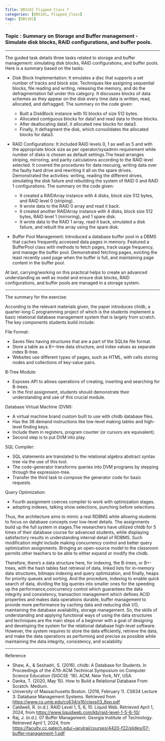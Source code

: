 ```yaml
---
Title: DBS101 Flipped Class 7
categories: [DBS101, Flipped_Class]
tags: [DBS101]
---
```


### Topic : Summary on Storage and Buffer management - Simulate disk blocks, RAID configurations, and buffer pools.

---

The guided task details three tasks related to storage and buffer management: simulating disk blocks, RAID configurations, and buffer pools. Here is a summary based on the tasks:

- Disk Block Implementation:
  It emulates a disc that supports a set number of tracks and block size.
  Techniques like assigning sequential blocks, file reading and writing, releasing the memory, and do the defragmentation fall under this category.
  It discusses blocks of data schemes as they appear on the disk every time data is written, read, allocated, and defragged.
  The summary on the code given:
    - Built a DiskBlock instance with 10 blocks of size 512 bytes.
    - Allocated contiguous blocks for data1 and read data to those blocks.
    - After deallocating data1, it allocated new blocks for data3.
    - Finally, It defragment the disk, which consolidates the allocated blocks for data3.

- RAID Configurations:
  It included RAID levels 0, 1 as well as 5 and with the appropriate block size as per operator/sysadmin requirement while number of disks is chosen as default settings.The head arranges striping, mirroring, and parity calculations according to the RAID level selected.
  It covered  the procedures for data rescuing, writing data over the faulty hard drive and rewriting it all on the spare drives.
  Demonstrated the activities: writing, reading the different drives, simulating the disk failure and rebuilding the system of RAID 0 and RAID 1 configurations.
  The summary on the code given:
    - It created a RAIDArray instance with 4 disks, block size 512 bytes, and RAID level 0 (striping).
    - It wrote data to the RAID 0 array and read it back.
    - It created another RAIDArray instance with 4 disks, block size 512 bytes, RAID level 1 (mirroring), and 1 spare disk.
    - It wrote data to the RAID 1 array, read it back, simulated a disk failure, and rebuilt the array using the spare disk.

- Buffer Pool Management:
  Introduced a database buffer pool in a DBMS that caches frequently accessed data pages in memory.
  Featured a BufferPool class with methods to fetch pages, track usage frequency, and manage the buffer pool.
  Demonstrated fetching pages, evicting the least recently used page when the buffer is full, and maintaining page content in the buffer pool.
  
At last, carrying/working on this practical helps to create an advanced understanding as well as model and ensure disk blocks, RAID configurations, and buffer pools are managed in a storage system.

---

The summary for the exercise:

According to the relevant materials given, the paper introduces chidb, a quarter-long C programming project of which is the students implement a basic relational database management system that is largely from scratch. The key components students build include:

File Format:
- Saves files having structures that are a part of the SQLite file format.
- Store a table as a B+-tree data structure, and index values as separate index B-tree.
- Websites use different types of pages, such as HTML, with cells storing nodes and collections of key-value pairs.

B-Tree Module:
- Exposes API to allows operations of creating, inserting and searching for B-trees.
- In the first assignment, students should demonstrate their understanding and use of this crucial module.

Database Virtual Machine (DVM):
- A virtual machine brand custom built to use with chidb database files.
- Has the 36 demand instructions like low-level making tables and high-level finding keys.
- Include them in registers, program counter (or cursors are equivalent).
- Second step is to put DVM into play.

SQL Compiler:
- SQL statements are translated to the relational algebra abstract syntax tree via the use of this tool.
- The code-generator transforms queries into DVM programs by stepping through the expression-tree.
- Transfer the third task to compose the generator code for basic requests.

Query Optimization:
- Fourth assignment coerces compiler to work with optimization stages.
- adopting indexes, talking show selections, punching before selections.


Thus, the architecture aims to mimic a real RDBMS while allowing students to focus on database concepts over low-level details. The assignments build up the full system in stages.The researchers have utilized chldb for 5 times of their database course for advanced students, while displaying satisfactory results in understanding internal detail of RDBMS. Such modification might include making concurrency control and better query optimization assignments. Bringing an open-source model to the classroom permits other teachers to be able to either expand or modify the chidb.  

Therefore, there’s a data structure here, for indexing, the B-trees, or B+-trees, with the hash tables fast retrieval of data, linked lists for in-memory data structures, bitmaps indexing and query optimization, and finally, heaps for priority queues and sorting. And the procedure, indexing to enable
quick search of data, dividing the big queries into smaller ones for the speeding up the performance,concurrency control which guarantees the data integrity and consistency, transaction management which defines ACID properties and makes data operations durable, buffer management to provide more
performance by caching data and reducing disk I/O, maintaining the database availability, storage management. So, the skills of understanding and applying functional ways of using the data structures and techniques are the main steps of a beginner with a goal of designing and developing the system for the
relational database high-level software. However, the system requires to store the data efficiently, retrieve the data, and make the data operations as performing and precise as possible while maintaining the data integrity, consistency, and scalability

---

Reference
- Shaw, A., & Seshadri, S. (2016). chidb: A Database for Students. In Proceedings of the 47th ACM Technical Symposium on Computer Science Education (SIGCSE '16). ACM, New York, NY, USA.
- Danka, T. (2020, May 15). How to Build a Relational Database From Scratch. Medium.
- University of Massachusetts Boston. (2016, February 1). CS634 Lecture 3: Database Management Systems. Retrieved from https://www.cs.umb.edu/cs634/s16/class03_6pp.pdf
- Caldwell, R. (n.d.). RAID Level 1, 5, 6, 10. Liquid Web. Retrieved April 1, 2024, from https://www.liquidweb.com/kb/raid-level-1-5-6-10/
- Raj, J. (n.d.). 07 Buffer Management. Georgia Institute of Technology. Retrieved April 1, 2024, from https://faculty.cc.gatech.edu/~jarulraj/courses/4420-f22/slides/07-buffer-management-1.pdf